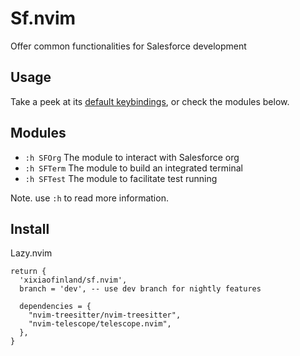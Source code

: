 # Sf.nvim

Offer common functionalities for Salesforce development

## Usage

Take a peek at its [default keybindings](https://github.com/xixiaofinland/sf.nvim/blob/dev/plugin/sf.lua),
or check the modules below.

## Modules

- `:h SFOrg`  The module to interact with Salesforce org
- `:h SFTerm` The module to build an integrated terminal
- `:h SFTest` The module to facilitate test running

Note. use `:h` to read more information.

## Install

Lazy.nvim

```
return {
  'xixiaofinland/sf.nvim',
  branch = 'dev', -- use dev branch for nightly features

  dependencies = {
    "nvim-treesitter/nvim-treesitter",
    "nvim-telescope/telescope.nvim",
  },
}

```

